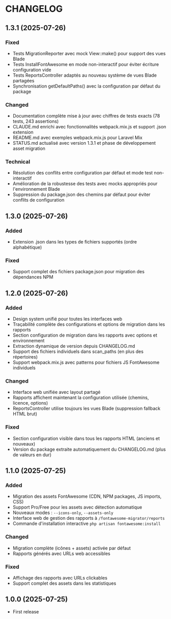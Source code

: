 CHANGELOG
=========

1.3.1 (2025-07-26)
------------------

### Fixed
- Tests MigrationReporter avec mock View::make() pour support des vues Blade
- Tests InstallFontAwesome en mode non-interactif pour éviter écriture configuration vide
- Tests ReportsController adaptés au nouveau système de vues Blade partagées
- Synchronisation getDefaultPaths() avec la configuration par défaut du package

### Changed
- Documentation complète mise à jour avec chiffres de tests exacts (78 tests, 243 assertions)
- CLAUDE.md enrichi avec fonctionnalités webpack.mix.js et support .json extension
- README.md avec exemples webpack.mix.js pour Laravel Mix
- STATUS.md actualisé avec version 1.3.1 et phase de développement asset migration

### Technical
- Résolution des conflits entre configuration par défaut et mode test non-interactif
- Amélioration de la robustesse des tests avec mocks appropriés pour l'environnement Blade
- Suppression du package.json des chemins par défaut pour éviter conflits de configuration



1.3.0 (2025-07-26)
------------------

### Added
- Extension .json dans les types de fichiers supportés (ordre alphabétique)

### Fixed
- Support complet des fichiers package.json pour migration des dépendances NPM

1.2.0 (2025-07-26)
------------------

### Added
- Design system unifié pour toutes les interfaces web
- Traçabilité complète des configurations et options de migration dans les rapports
- Section configuration de migration dans les rapports avec options et environnement
- Extraction dynamique de version depuis CHANGELOG.md
- Support des fichiers individuels dans scan_paths (en plus des répertoires)
- Support webpack.mix.js avec patterns pour fichiers JS FontAwesome individuels

### Changed
- Interface web unifiée avec layout partagé
- Rapports affichent maintenant la configuration utilisée (chemins, licence, options)
- ReportsController utilise toujours les vues Blade (suppression fallback HTML brut)

### Fixed
- Section configuration visible dans tous les rapports HTML (anciens et nouveaux)
- Version du package extraite automatiquement du CHANGELOG.md (plus de valeurs en dur)

1.1.0 (2025-07-25)
------------------

### Added
- Migration des assets FontAwesome (CDN, NPM packages, JS imports, CSS)
- Support Pro/Free pour les assets avec détection automatique
- Nouveaux modes : `--icons-only`, `--assets-only`
- Interface web de gestion des rapports à `/fontawesome-migrator/reports`
- Commande d'installation interactive `php artisan fontawesome:install`

### Changed
- Migration complète (icônes + assets) activée par défaut
- Rapports générés avec URLs web accessibles

### Fixed
- Affichage des rapports avec URLs clickables
- Support complet des assets dans les statistiques



1.0.0 (2025-07-25)
------------------

- First release
